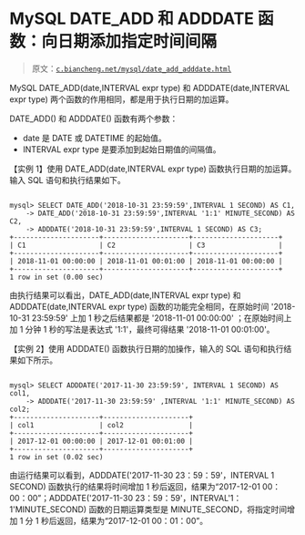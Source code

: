 # MySQL DATE_ADD 和 ADDDATE 函数：向日期添加指定时间间隔

> 原文：[`c.biancheng.net/mysql/date_add_adddate.html`](http://c.biancheng.net/mysql/date_add_adddate.html)

MySQL DATE_ADD(date,INTERVAL expr type) 和 ADDDATE(date,INTERVAL expr type) 两个函数的作用相同，都是用于执行日期的加运算。

DATE_ADD() 和 ADDDATE() 函数有两个参数：

*   date 是 DATE 或 DATETIME 的起始值。
*   INTERVAL expr type 是要添加到起始日期值的间隔值。

【实例 1】使用 DATE_ADD(date,INTERVAL expr type) 函数执行日期的加运算。输入 SQL 语句和执行结果如下。

```

mysql> SELECT DATE_ADD('2018-10-31 23:59:59',INTERVAL 1 SECOND) AS C1,
    -> DATE_ADD('2018-10-31 23:59:59',INTERVAL '1:1' MINUTE_SECOND) AS C2,
    -> ADDDATE('2018-10-31 23:59:59',INTERVAL 1 SECOND) AS C3;
+---------------------+---------------------+---------------------+
| C1                  | C2                  | C3                  |
+---------------------+---------------------+---------------------+
| 2018-11-01 00:00:00 | 2018-11-01 00:01:00 | 2018-11-01 00:00:00 |
+---------------------+---------------------+---------------------+
1 row in set (0.00 sec)
```

由执行结果可以看出，DATE_ADD(date,INTERVAL expr type) 和 ADDDATE(date,INTERVAL expr type) 函数的功能完全相同，在原始时间 '2018-10-31 23:59:59' 上加 1 秒之后结果都是 '2018-11-01 00:00:00' ；在原始时间上加 1 分钟 1 秒的写法是表达式 '1:1'，最终可得结果 '2018-11-01 00:01:00'。

【实例 2】使用 ADDDATE() 函数执行日期的加操作，输入的 SQL 语句和执行结果如下所示。

```

mysql> SELECT ADDDATE('2017-11-30 23:59:59', INTERVAL 1 SECOND) AS col1,
    -> ADDDATE('2017-11-30 23:59:59' ,INTERVAL '1:1' MINUTE_SECOND) AS col2;
+---------------------+---------------------+
| col1                | col2                |
+---------------------+---------------------+
| 2017-12-01 00:00:00 | 2017-12-01 00:01:00 |
+---------------------+---------------------+
1 row in set (0.02 sec)
```

由运行结果可以看到，ADDDATE('2017-11-30 23：59：59'，INTERVAL 1 SECOND) 函数执行的结果将时间增加 1 秒后返回，结果为“2017-12-01 00：00：00”；ADDDATE('2017-11-30 23：59：59'，INTERVAL'1：1'MINUTE_SECOND) 函数的日期运算类型是 MINUTE_SECOND，将指定时间增加 1 分 1 秒后返回，结果为“2017-12-01 00：01：00”。